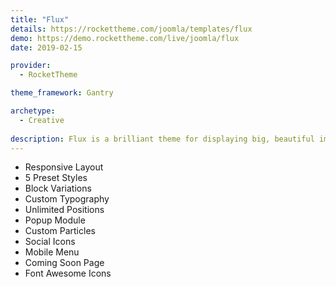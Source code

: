 ```yaml
---
title: "Flux"
details: https://rockettheme.com/joomla/templates/flux
demo: https://demo.rockettheme.com/live/joomla/flux
date: 2019-02-15

provider: 
  - RocketTheme

theme_framework: Gantry

archetype:
  - Creative
  
description: Flux is a brilliant theme for displaying big, beautiful images alongside modern charts and text. It features several new premium particles that make it easy to create easy-to-read charts, calendars, content blocks, and more.
---
```


* Responsive Layout
* 5 Preset Styles
* Block Variations
* Custom Typography
* Unlimited Positions
* Popup Module
* Custom Particles
* Social Icons
* Mobile Menu
* Coming Soon Page
* Font Awesome Icons	